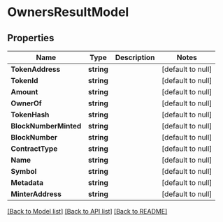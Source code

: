 # OwnersResultModel

## Properties
Name | Type | Description | Notes
------------ | ------------- | ------------- | -------------
**TokenAddress** | **string** |  | [default to null]
**TokenId** | **string** |  | [default to null]
**Amount** | **string** |  | [default to null]
**OwnerOf** | **string** |  | [default to null]
**TokenHash** | **string** |  | [default to null]
**BlockNumberMinted** | **string** |  | [default to null]
**BlockNumber** | **string** |  | [default to null]
**ContractType** | **string** |  | [default to null]
**Name** | **string** |  | [default to null]
**Symbol** | **string** |  | [default to null]
**Metadata** | **string** |  | [default to null]
**MinterAddress** | **string** |  | [default to null]

[[Back to Model list]](../README.md#documentation-for-models) [[Back to API list]](../README.md#documentation-for-api-endpoints) [[Back to README]](../README.md)

